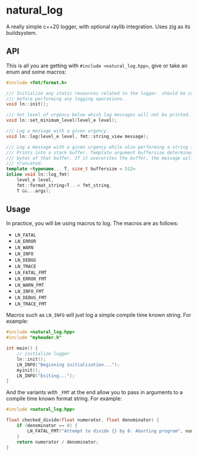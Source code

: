 # natural_log

A really simple c++20 logger, with optional raylib integration. Uses zig as its
buildsystem.

## API

This is all you are getting with `#include <natural_log.hpp>`, give or take an
enum and some macros:

```cpp
#include <fmt/format.h>

/// Initialize any static resources related to the logger. should be called
/// before performing any logging operations.
void ln::init();

/// Set level of urgency below which log messages will not be printed.
void ln::set_minimum_level(level_e level);

/// Log a message with a given urgency.
void ln::log(level_e level, fmt::string_view message);

/// Log a message with a given urgency while also performing a string format.
/// Prints into a stack buffer. Template argument buffersize determines the max
/// bytes of that buffer. If it overwrites the buffer, the message will be
/// truncated.
template <typename... T, size_t buffersize = 512>
inline void ln::log_fmt(
    level_e level,
    fmt::format_string<T...> fmt_string,
    T &&...args);
```

## Usage

In practice, you will be using macros to log. The macros are as follows:

- `LN_FATAL`
- `LN_ERROR`
- `LN_WARN`
- `LN_INFO`
- `LN_DEBUG`
- `LN_TRACE`
- `LN_FATAL_FMT`
- `LN_ERROR_FMT`
- `LN_WARN_FMT`
- `LN_INFO_FMT`
- `LN_DEBUG_FMT`
- `LN_TRACE_FMT`

Macros such as `LN_INFO` will just log a simple compile time known string. For
example:

```cpp
#include <natural_log.hpp>
#include "myheader.h"

int main() {
    // initialize logger
    ln::init();
    LN_INFO("Beginning initialization...");
    myinit();
    LN_INFO("Exiting...");
}
```

And the variants with `_FMT` at the end allow you to pass in arguments to a
compile time known format string. For example:

```cpp
#include <natural_log.hpp>

float checked_divide(float numerator, float denominator) {
    if (denominator == 0) {
        LN_FATAL_FMT("Attempt to divide {} by 0. Aborting program", numerator);
    }
    return numerator / denominator;
}
```
